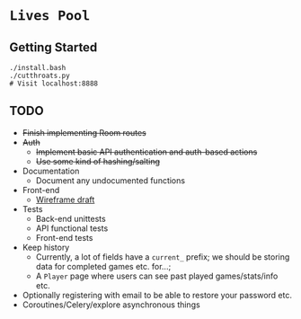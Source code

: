 `Lives Pool`
================

## Getting Started
    ./install.bash
    ./cutthroats.py
    # Visit localhost:8888

## TODO

* ~~Finish implementing Room routes~~
* ~~Auth~~
    * ~~Implement basic API authentication and auth-based actions~~ 
    * ~~Use some kind of hashing/salting~~
* Documentation
    * Document any undocumented functions
* Front-end
    * [Wireframe draft](http://sdrv.ms/NiHL7a)
* Tests
    * Back-end unittests
    * API functional tests
    * Front-end tests
* Keep history
    * Currently, a lot of fields have a `current_` prefix; we should be storing data for completed games etc. for...;
    * A `Player` page where users can see past played games/stats/info etc.
* Optionally registering with email to be able to restore your password etc.
* Coroutines/Celery/explore asynchronous things
